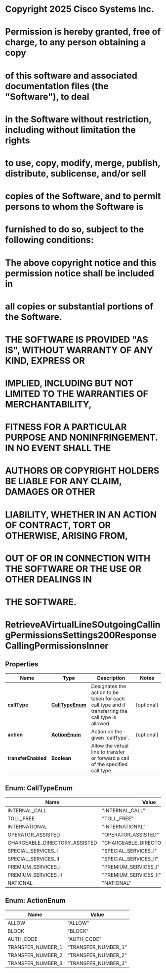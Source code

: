 <!--  Copyright 2025 Cisco Systems Inc.

Permission is hereby granted, free of charge, to any person obtaining a copy
of this software and associated documentation files (the "Software"), to deal
in the Software without restriction, including without limitation the rights
to use, copy, modify, merge, publish, distribute, sublicense, and/or sell
copies of the Software, and to permit persons to whom the Software is
furnished to do so, subject to the following conditions:

The above copyright notice and this permission notice shall be included in
all copies or substantial portions of the Software.

THE SOFTWARE IS PROVIDED "AS IS", WITHOUT WARRANTY OF ANY KIND, EXPRESS OR
IMPLIED, INCLUDING BUT NOT LIMITED TO THE WARRANTIES OF MERCHANTABILITY,
FITNESS FOR A PARTICULAR PURPOSE AND NONINFRINGEMENT. IN NO EVENT SHALL THE
AUTHORS OR COPYRIGHT HOLDERS BE LIABLE FOR ANY CLAIM, DAMAGES OR OTHER
LIABILITY, WHETHER IN AN ACTION OF CONTRACT, TORT OR OTHERWISE, ARISING FROM,
OUT OF OR IN CONNECTION WITH THE SOFTWARE OR THE USE OR OTHER DEALINGS IN
THE SOFTWARE.-->
# Copyright 2025 Cisco Systems Inc.
#
# Permission is hereby granted, free of charge, to any person obtaining a copy
# of this software and associated documentation files (the "Software"), to deal
# in the Software without restriction, including without limitation the rights
# to use, copy, modify, merge, publish, distribute, sublicense, and/or sell
# copies of the Software, and to permit persons to whom the Software is
# furnished to do so, subject to the following conditions:
#
# The above copyright notice and this permission notice shall be included in
# all copies or substantial portions of the Software.
#
# THE SOFTWARE IS PROVIDED "AS IS", WITHOUT WARRANTY OF ANY KIND, EXPRESS OR
# IMPLIED, INCLUDING BUT NOT LIMITED TO THE WARRANTIES OF MERCHANTABILITY,
# FITNESS FOR A PARTICULAR PURPOSE AND NONINFRINGEMENT. IN NO EVENT SHALL THE
# AUTHORS OR COPYRIGHT HOLDERS BE LIABLE FOR ANY CLAIM, DAMAGES OR OTHER
# LIABILITY, WHETHER IN AN ACTION OF CONTRACT, TORT OR OTHERWISE, ARISING FROM,
# OUT OF OR IN CONNECTION WITH THE SOFTWARE OR THE USE OR OTHER DEALINGS IN
# THE SOFTWARE.



# RetrieveAVirtualLineSOutgoingCallingPermissionsSettings200ResponseCallingPermissionsInner


## Properties

| Name | Type | Description | Notes |
|------------ | ------------- | ------------- | -------------|
|**callType** | [**CallTypeEnum**](#CallTypeEnum) | Designates the action to be taken for each call type and if transferring the call type is allowed. |  [optional] |
|**action** | [**ActionEnum**](#ActionEnum) | Action on the given &#x60;callType&#x60;. |  [optional] |
|**transferEnabled** | **Boolean** | Allow the virtual line to transfer or forward a call of the specified call type. |  |



## Enum: CallTypeEnum

| Name | Value |
|---- | -----|
| INTERNAL_CALL | &quot;INTERNAL_CALL&quot; |
| TOLL_FREE | &quot;TOLL_FREE&quot; |
| INTERNATIONAL | &quot;INTERNATIONAL&quot; |
| OPERATOR_ASSISTED | &quot;OPERATOR_ASSISTED&quot; |
| CHARGEABLE_DIRECTORY_ASSISTED | &quot;CHARGEABLE_DIRECTORY_ASSISTED&quot; |
| SPECIAL_SERVICES_I | &quot;SPECIAL_SERVICES_I&quot; |
| SPECIAL_SERVICES_II | &quot;SPECIAL_SERVICES_II&quot; |
| PREMIUM_SERVICES_I | &quot;PREMIUM_SERVICES_I&quot; |
| PREMIUM_SERVICES_II | &quot;PREMIUM_SERVICES_II&quot; |
| NATIONAL | &quot;NATIONAL&quot; |



## Enum: ActionEnum

| Name | Value |
|---- | -----|
| ALLOW | &quot;ALLOW&quot; |
| BLOCK | &quot;BLOCK&quot; |
| AUTH_CODE | &quot;AUTH_CODE&quot; |
| TRANSFER_NUMBER_1 | &quot;TRANSFER_NUMBER_1&quot; |
| TRANSFER_NUMBER_2 | &quot;TRANSFER_NUMBER_2&quot; |
| TRANSFER_NUMBER_3 | &quot;TRANSFER_NUMBER_3&quot; |



